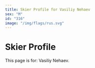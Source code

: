 ```yaml
---
title: Skier Profile for Vasiliy Nehaev
sex: "M"
id: "316"
image: "/img/flags/rus.svg" 
---
```


# Skier Profile

This page is for: Vasiliy Nehaev.
    
